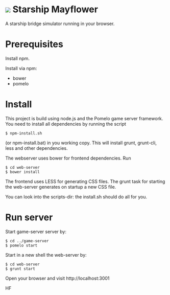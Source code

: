 <a href="https://travis-ci.org/ireznik/StarshipMayflower"><img src="https://travis-ci.org/feibeck/StarshipMayflower.svg?branch=master"></a>
Starship Mayflower
==================

A starship bridge simulator running in your browser.

Prerequisites
=============

Install npm.

Install via npm:
- bower
- pomelo

Install
=======

This project is build using node.js and the Pomelo game server framework. You need to install all dependencies by running the script

```
$ npm-install.sh
```
(or npm-install.bat) in you working copy. This will install grunt, grunt-cli, less and other dependencies.

The webserver uses bower for frontend dependencies. Run

```
$ cd web-server
$ bower install
```

The frontend uses LESS for generating CSS files. The grunt task for starting the web-server generates on startup a new CSS file.


You can look into the scripts-dir: the install.sh should do all for you.


Run server
==========

Start game-server server by:

```
$ cd ../game-server
$ pomelo start
```

Start in a new shell the web-server by:

```
$ cd web-server
$ grunt start
```

Open your browser and visit http://localhost:3001

HF
